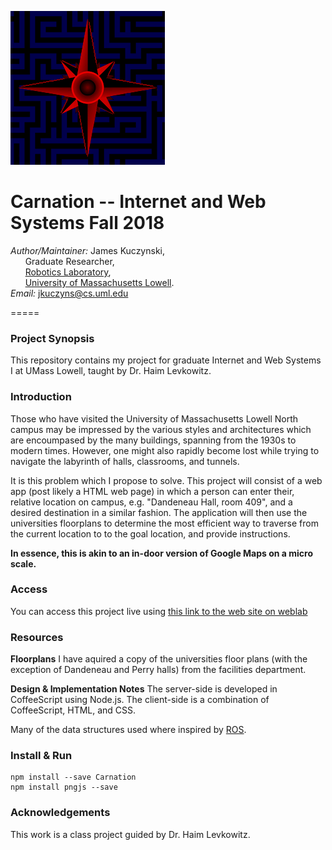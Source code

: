 ![Logo](https://github.com/DeepBlue14/Carnation/blob/master/res/marigold_icon.png)

# Carnation -- Internet and Web Systems Fall 2018


*Author/Maintainer:* James Kuczynski,  
&nbsp;&nbsp;&nbsp;&nbsp;&nbsp;&nbsp;Graduate Researcher,  
&nbsp;&nbsp;&nbsp;&nbsp;&nbsp;&nbsp;[Robotics Laboratory][1],  
&nbsp;&nbsp;&nbsp;&nbsp;&nbsp;&nbsp;[University of Massachusetts Lowell][2].  
*Email:* jkuczyns@cs.uml.edu

=====


### **Project Synopsis**
This repository contains my project for graduate Internet and Web Systems I at
UMass Lowell, taught by Dr. Haim Levkowitz.


### **Introduction**
Those who have visited the University of Massachusetts Lowell North campus 
may be impressed by the various styles and architectures which are encoumpased
by the many buildings, spanning from the 1930s to modern times.  However, one
might also rapidly become lost while trying to navigate the labyrinth of halls,
classrooms, and tunnels.

It is this problem which I propose to solve.  This project will consist of a
web app (post likely a HTML web page) in which a person can enter their, 
relative location on campus, e.g. "Dandeneau Hall, room 409", and a desired
destination in a similar fashion.  The application will then use the
universities floorplans to determine the most efficient way to traverse from
the current location to to the goal location, and provide instructions.

**In essence, this is akin to an in-door version of Google Maps on a micro scale.**


### **Access**
You can access this project live using [this link to the web site on weblab][4]


### **Resources**
**Floorplans**
I have aquired a copy of the universities floor plans (with the
exception of Dandeneau and Perry halls) from the facilities department.

**Design & Implementation Notes**
The server-side is developed in CoffeeScript using Node.js.  The client-side
is a combination of CoffeeScript, HTML, and CSS.

Many of the data structures used where inspired by [ROS][3].


### **Install & Run**
```
npm install --save Carnation
npm install pngjs --save
```


### **Acknowledgements**
This work is a class project guided by Dr. Haim Levkowitz.



<!--links-->

[1]: http://robotics.cs.uml.edu/
[2]: http://www.uml.edu/
[3]: http://www.ros.org/
[4]: http://www.cs.uml.edu/~jkuczyns/513_f2018/Carnation/index.html
